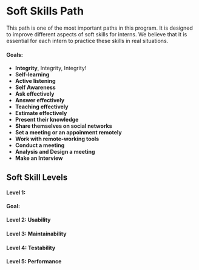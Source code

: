 # Soft Skills Path
This path is one of the most important paths in this program. It is designed to improve different aspects of soft skills for interns. We believe that it is essential for each intern to practice these skills in real situations. 

#### Goals:
 - **Integrity**, Integrity, Integrity!
 - **Self-learning**
 - **Active listening**
 - **Self Awareness**
 - **Ask effectively**
 - **Answer effectively**
 - **Teaching effectively**
 - **Estimate effectively**
 - **Present their knowledge**
 - **Share themselves on social networks**
 - **Set a meeting or an appoinment remotely**
 - **Work with remote-working tools**
 - **Conduct a meeting**
 - **Analysis and Design a meeting**
 - **Make an Interview**
 

## Soft Skill Levels

#### Level 1: 

**Goal:** 

#### Level 2: Usability

#### Level 3: Maintainability

#### Level 4: Testability

#### Level 5: Performance

